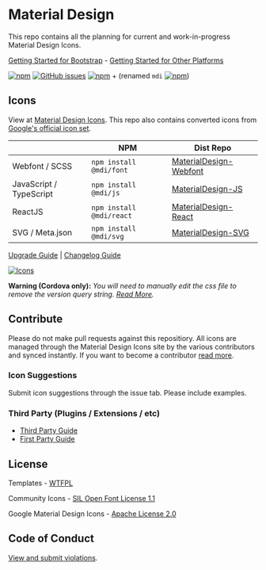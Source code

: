 # Material Design

This repo contains all the planning for current and work-in-progress Material Design Icons.

[Getting Started for Bootstrap](http://materialdesignicons.com/bootstrap) - [Getting Started for Other Platforms](http://materialdesignicons.com/getting-started)

[![npm](https://img.shields.io/npm/v/@mdi/font.svg)](https://www.npmjs.com/package/@mdi/svg) [![GitHub issues](https://img.shields.io/github/issues/Templarian/MaterialDesign.svg)](https://github.com/Templarian/MaterialDesign/issues) [![npm](https://img.shields.io/npm/dm/@mdi/font.svg)](https://github.com/Templarian/MaterialDesign-Webfont) + (renamed `mdi` [![npm](https://img.shields.io/npm/dm/mdi.svg)](https://github.com/Templarian/MaterialDesign-Webfont))

## Icons

View at [Material Design Icons](http://materialdesignicons.com/). This repo also contains converted icons from [Google's official icon set](https://github.com/google/material-design-icons).

|                 | NPM                   | Dist Repo |
|-----------------|-----------------------|-----------|
| Webfont / SCSS  | `npm install @mdi/font`     | [MaterialDesign-Webfont](https://github.com/Templarian/MaterialDesign-Webfont) |
| JavaScript / TypeScript  | `npm install @mdi/js`     | [MaterialDesign-JS](https://github.com/Templarian/MaterialDesign-JS) |
| ReactJS  | `npm install @mdi/react`     | [MaterialDesign-React](https://github.com/Templarian/MaterialDesign-React) |
| SVG / Meta.json | `npm install @mdi/svg` | [MaterialDesign-SVG](https://github.com/Templarian/MaterialDesign-SVG)     |

[Upgrade Guide](https://dev.materialdesignicons.com/upgrade) | [Changelog Guide](https://dev.materialdesignicons.com/changelog)

[![Icons](http://i.imgur.com/zKuXEkR.png)](https://materialdesignicons.com/)

**Warning (Cordova only):** _You will need to manually edit the css file to remove the version query string. [Read More](https://github.com/Templarian/MaterialDesign/issues/760)._

## Contribute

Please do not make pull requests against this repositiory. All icons are managed through the Material Design Icons site by the various contributors and synced instantly. If you want to become a contributor [read more](http://materialdesignicons.com/contribute).

### Icon Suggestions

Submit icon suggestions through the issue tab. Please include examples.

### Third Party (Plugins / Extensions / etc)

- [Third Party Guide](http://dev.materialdesignicons.com/contribute/third-party)
- [First Party Guide](http://dev.materialdesignicons.com/contribute/first-party)

## License

Templates - [WTFPL](http://www.wtfpl.net/)

Community Icons - [SIL Open Font License 1.1](http://scripts.sil.org/cms/scripts/page.php?item_id=OFL_web)

Google Material Design Icons - [Apache License 2.0](https://github.com/google/material-design-icons/blob/master/LICENSE)

## Code of Conduct

[View and submit violations](https://materialdesignicons.com/code-of-conduct).
